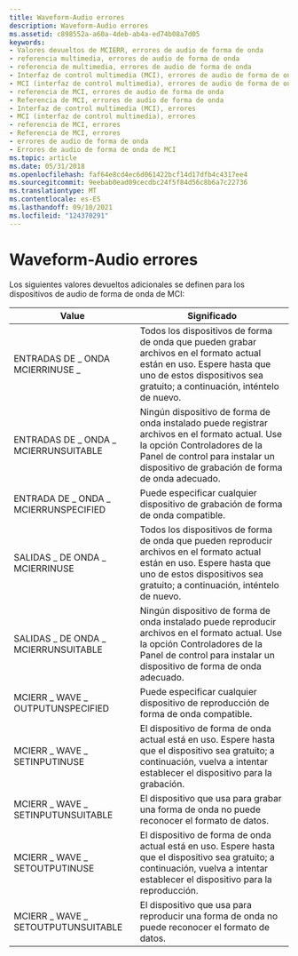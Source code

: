 ```yaml
---
title: Waveform-Audio errores
description: Waveform-Audio errores
ms.assetid: c898552a-a60a-4deb-ab4a-ed74b08a7d05
keywords:
- Valores devueltos de MCIERR, errores de audio de forma de onda
- referencia multimedia, errores de audio de forma de onda
- referencia de multimedia, errores de audio de forma de onda
- Interfaz de control multimedia (MCI), errores de audio de forma de onda
- MCI (interfaz de control multimedia), errores de audio de forma de onda
- referencia de MCI, errores de audio de forma de onda
- Referencia de MCI, errores de audio de forma de onda
- Interfaz de control multimedia (MCI), errores
- MCI (interfaz de control multimedia), errores
- referencia de MCI, errores
- Referencia de MCI, errores
- errores de audio de forma de onda
- Errores de audio de forma de onda de MCI
ms.topic: article
ms.date: 05/31/2018
ms.openlocfilehash: faf64e8cd4ec6d061422bcf14d17dfb4c4317ee4
ms.sourcegitcommit: 9eebab0ead09cecdbc24f5f84d56c8b6a7c22736
ms.translationtype: MT
ms.contentlocale: es-ES
ms.lasthandoff: 09/10/2021
ms.locfileid: "124370291"
---
```

# <a name="waveform-audio-errors"></a>Waveform-Audio errores

Los siguientes valores devueltos adicionales se definen para los dispositivos de audio de forma de onda de MCI:



| Value                             | Significado                                                                                                                                                             |
|-----------------------------------|---------------------------------------------------------------------------------------------------------------------------------------------------------------------|
| ENTRADAS DE \_ ONDA MCIERRINUSE \_         | Todos los dispositivos de forma de onda que pueden grabar archivos en el formato actual están en uso. Espere hasta que uno de estos dispositivos sea gratuito; a continuación, inténtelo de nuevo.                              |
| ENTRADAS DE \_ ONDA \_ MCIERRUNSUITABLE    | Ningún dispositivo de forma de onda instalado puede registrar archivos en el formato actual. Use la opción Controladores de la Panel de control para instalar un dispositivo de grabación de forma de onda adecuado. |
| ENTRADA DE \_ ONDA \_ MCIERRUNSPECIFIED    | Puede especificar cualquier dispositivo de grabación de forma de onda compatible.                                                                                                           |
| SALIDAS \_ DE ONDA \_ MCIERRINUSE        | Todos los dispositivos de forma de onda que pueden reproducir archivos en el formato actual están en uso. Espere hasta que uno de estos dispositivos sea gratuito; a continuación, inténtelo de nuevo.                                |
| SALIDAS \_ DE ONDA \_ MCIERRUNSUITABLE   | Ningún dispositivo de forma de onda instalado puede reproducir archivos en el formato actual. Use la opción Controladores de la Panel de control para instalar un dispositivo de forma de onda adecuado.             |
| MCIERR \_ WAVE \_ OUTPUTUNSPECIFIED   | Puede especificar cualquier dispositivo de reproducción de forma de onda compatible.                                                                                                            |
| MCIERR \_ WAVE \_ SETINPUTINUSE       | El dispositivo de forma de onda actual está en uso. Espere hasta que el dispositivo sea gratuito; a continuación, vuelva a intentar establecer el dispositivo para la grabación.                                              |
| MCIERR \_ WAVE \_ SETINPUTUNSUITABLE  | El dispositivo que usa para grabar una forma de onda no puede reconocer el formato de datos.                                                                                     |
| MCIERR \_ WAVE \_ SETOUTPUTINUSE      | El dispositivo de forma de onda actual está en uso. Espere hasta que el dispositivo sea gratuito; a continuación, vuelva a intentar establecer el dispositivo para la reproducción.                                               |
| MCIERR \_ WAVE \_ SETOUTPUTUNSUITABLE | El dispositivo que usa para reproducir una forma de onda no puede reconocer el formato de datos.                                                                                   |



 

 

 




